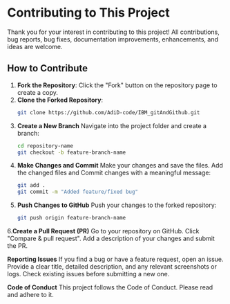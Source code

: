 # Contributing to This Project

Thank you for your interest in contributing to this project! All contributions, bug reports, bug fixes, documentation improvements, enhancements, and ideas are welcome.

## How to Contribute
1. **Fork the Repository**: Click the "Fork" button on the repository page to create a copy.
2. **Clone the Forked Repository**: 
   ```sh
   git clone https://github.com/AdiD-code/IBM_gitAndGithub.git
3. **Create a New Branch**
   Navigate into the project folder and create a branch:
   ```sh
   cd repository-name
   git checkout -b feature-branch-name
4. **Make Changes and Commit**
   Make your changes and save the files.
   Add the changed files and Commit changes with a meaningful message:
   ```sh
   git add .
   git commit -m "Added feature/fixed bug"
5. **Push Changes to GitHub**
   Push your changes to the forked repository:
   ```sh
   git push origin feature-branch-name
6.**Create a Pull Request (PR)**
  Go to your repository on GitHub.
  Click "Compare & pull request".
  Add a description of your changes and submit the PR.

**Reporting Issues**
If you find a bug or have a feature request, open an issue.
Provide a clear title, detailed description, and any relevant screenshots or logs.
Check existing issues before submitting a new one.

**Code of Conduct**
This project follows the Code of Conduct. Please read and adhere to it.
